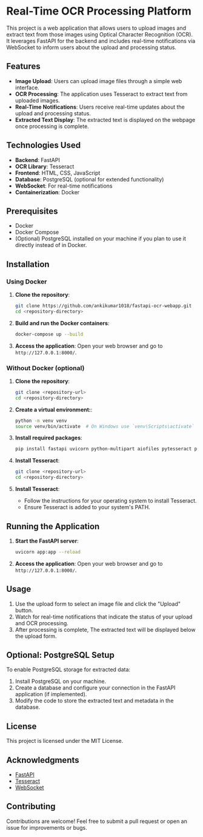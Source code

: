 # Real-Time OCR Processing Platform

This project is a web application that allows users to upload images and extract text from those images using Optical Character Recognition (OCR). It leverages FastAPI for the backend and includes real-time notifications via WebSocket to inform users about the upload and processing status.

## Features

- **Image Upload**: Users can upload image files through a simple web interface.
- **OCR Processing**: The application uses Tesseract to extract text from uploaded images.
- **Real-Time Notifications**: Users receive real-time updates about the upload and processing status.
- **Extracted Text Display**: The extracted text is displayed on the webpage once processing is complete.

## Technologies Used

- **Backend**: FastAPI
- **OCR Library**: Tesseract
- **Frontend**: HTML, CSS, JavaScript
- **Database**: PostgreSQL (optional for extended functionality)
- **WebSocket**: For real-time notifications
- **Containerization**: Docker

## Prerequisites

- Docker
- Docker Compose
- (Optional) PostgreSQL installed on your machine if you plan to use it directly instead of in Docker.

## Installation

### Using Docker

1. **Clone the repository**:

   ```bash
   git clone https://github.com/ankikumar1018/fastapi-ocr-webapp.git
   cd <repository-directory>

2. **Build and run the Docker containers**:

   ```bash
   docker-compose up --build

3. **Access the application**:
   Open your web browser and go to `http://127.0.0.1:8000/`.

### Without Docker (optional)

1. **Clone the repository**:

   ```bash
   git clone <repository-url>
   cd <repository-directory>

2. **Create a virtual environment:**:

   ```bash
   python -m venv venv
   source venv/bin/activate  # On Windows use `venv\Scripts\activate`

3. **Install required packages**:

   ```bash
   pip install fastapi uvicorn python-multipart aiofiles pytesseract pillow psycopg2-binary websockets

4. **Install Tesseract**:

   ```bash
   git clone <repository-url>
   cd <repository-directory>

4. **Install Tesseract**:
   - Follow the instructions for your operating system to install Tesseract.
   - Ensure Tesseract is added to your system's PATH.

## Running the Application

1. **Start the FastAPI server**:

   ```bash
   uvicorn app:app --reload
2. **Access the application**:
   Open your web browser and go to `http://127.0.0.1:8000/`.

## Usage

1. Use the upload form to select an image file and click the "Upload" button.
2. Watch for real-time notifications that indicate the status of your upload and OCR processing.
3. After processing is complete, The extracted text will be displayed below the upload form.

## Optional: PostgreSQL Setup

To enable PostgreSQL storage for extracted data:

1. Install PostgreSQL on your machine.
2. Create a database and configure your connection in the FastAPI application (if implemented).
3. Modify the code to store the extracted text and metadata in the database.

## License

This project is licensed under the MIT License.

## Acknowledgments

- [FastAPI](https://fastapi.tiangolo.com/)
- [Tesseract](https://github.com/tesseract-ocr/tesseract)
- [WebSocket](https://developer.mozilla.org/en-US/docs/Web/API/WebSockets_API)

## Contributing

Contributions are welcome! Feel free to submit a pull request or open an issue for improvements or bugs.
